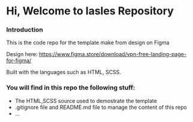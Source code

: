 # Hi, Welcome to lasles Repository

### Introduction
This is the code repo for the template make from design on Figma

Design here: https://www.figma.store/download/vpn-free-landing-page-for-figma/

Built with the languages such as HTML, SCSS. 

### You will find in this repo the following stuff:
* The HTML,SCSS source used to demostrate the template
* .gitignore file and README.md file to manage the content of this repo
* ...
